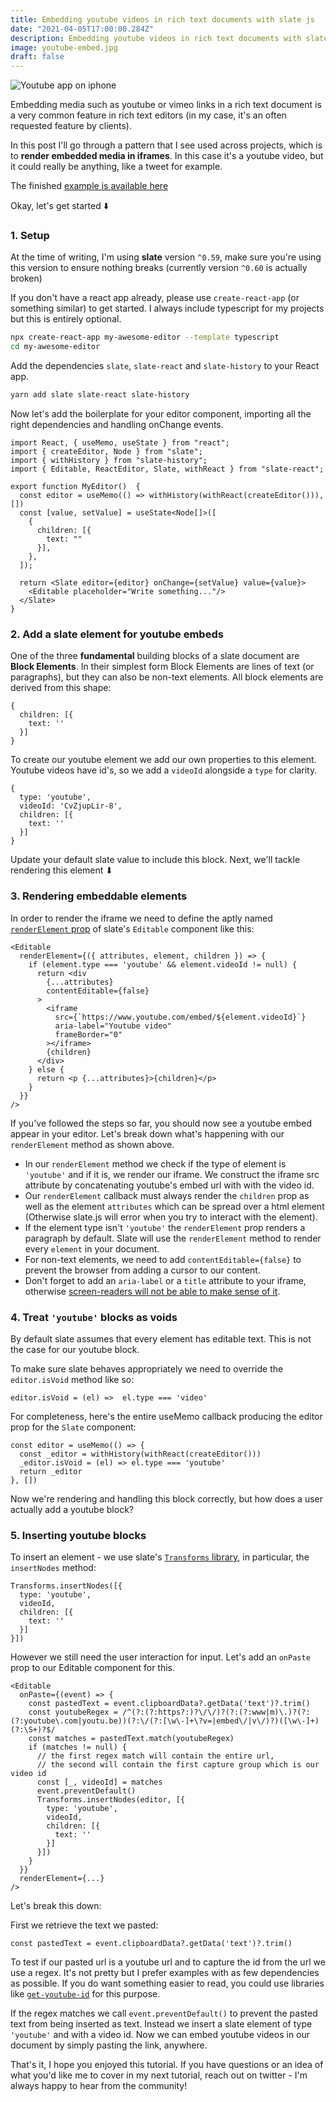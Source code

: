```yaml
---
title: Embedding youtube videos in rich text documents with slate js
date: "2021-04-05T17:00:00.284Z"
description: Embedding youtube videos in rich text documents with slate js
image: youtube-embed.jpg
draft: false
---
```


![Youtube app on iphone](youtube-embed.jpg)

Embedding media such as youtube or vimeo links in a rich text document is a very common feature in rich text editors (in my case, it's an often requested feature by clients).

In this post I'll go through a pattern that I see used across projects, which is to __render embedded media in iframes__. In this case it's a youtube video, but it could really be anything, like a tweet for example.

The finished [example is available here](https://github.com/juliankrispel/slate-patterns/blob/master/src/iframe-elements/iframe-elements.tsx)

Okay, let's get started ⬇️

### 1. Setup

At the time of writing, I'm using __slate__ version `^0.59`, make sure you're using this version to ensure nothing breaks (currently version `^0.60` is actually broken)

If you don't have a react app already, please use `create-react-app` (or something similar) to get started. I always include typescript for my projects but this is entirely optional.

```bash
npx create-react-app my-awesome-editor --template typescript
cd my-awesome-editor
```

Add the dependencies `slate`, `slate-react` and `slate-history` to your React app.

```bash
yarn add slate slate-react slate-history
```

Now let's add the boilerplate for your editor component, importing all the right dependencies and handling onChange events.

```tsx
import React, { useMemo, useState } from "react";
import { createEditor, Node } from "slate";
import { withHistory } from "slate-history";
import { Editable, ReactEditor, Slate, withReact } from "slate-react";

export function MyEditor()  {
  const editor = useMemo(() => withHistory(withReact(createEditor())), [])
  const [value, setValue] = useState<Node[]>([
    {
      children: [{
        text: ""
      }],
    },
  ]);

  return <Slate editor={editor} onChange={setValue} value={value}>
    <Editable placeholder="Write something..."/>
  </Slate>
}
```

### 2. Add a slate element for youtube embeds

One of the three __fundamental__ building blocks of a slate document are __Block Elements__. In their simplest form Block Elements are lines of text (or paragraphs), but they can also be non-text elements. All block elements are derived from this shape:

```tsx
{
  children: [{
    text: ''
  }]
}
```

To create our youtube element we add our own properties to this element. Youtube videos have id's, so we add a `videoId` alongside a `type` for clarity.

```tsx
{
  type: 'youtube',
  videoId: 'CvZjupLir-8',
  children: [{
    text: ''
  }]
}
```

Update your default slate value to include this block. Next, we'll tackle rendering this element  ⬇

### 3. Rendering embeddable elements

In order to render the iframe we need to define the aptly named [`renderElement` prop](https://docs.slatejs.org/concepts/08-rendering) of slate's  `Editable` component like this:

```tsx
<Editable
  renderElement={({ attributes, element, children }) => {
    if (element.type === 'youtube' && element.videoId != null) {
      return <div
        {...attributes}
        contentEditable={false}
      >
        <iframe
          src={`https://www.youtube.com/embed/${element.videoId}`}
          aria-label="Youtube video"
          frameBorder="0"
        ></iframe>
        {children}
      </div>
    } else {
      return <p {...attributes}>{children}</p>
    }
  }}
/>
```

If you've followed the steps so far, you should now see a youtube embed appear in your editor. Let's break down what's happening with our `renderElement` method as shown above.

- In our `renderElement` method we check if the type of element is `'youtube'` and if it is, we render our iframe. We construct the iframe src attribute by concatenating youtube's embed url with  with the video id.
- Our `renderElement` callback must always render the `children` prop as well as the element `attributes` which can be spread over a html element (Otherwise slate.js will error when you try to interact with the element).
- If the element type isn't `'youtube'` the `renderElement` prop renders a paragraph by default. Slate will use the `renderElement` method to render every `element` in your document.
- For non-text elements, we need to add `contentEditable={false}` to prevent the browser from adding a cursor to our content.
- Don't forget to add an `aria-label` or a `title` attribute to your iframe, otherwise [screen-readers will not be able to make sense of it](https://fae.disability.illinois.edu/rulesets/FRAME_2/).

### 4. Treat `'youtube'` blocks as voids

By default slate assumes that every element has editable text. This is not the case for our youtube block.

To make sure slate behaves appropriately we need to override the `editor.isVoid` method like so:

```tsx
editor.isVoid = (el) =>  el.type === 'video'
```

For completeness, here's the entire useMemo callback producing the editor prop for the `Slate` component:

```tsx
const editor = useMemo(() => {
  const _editor = withHistory(withReact(createEditor()))
  _editor.isVoid = (el) => el.type === 'youtube'
  return _editor
}, [])
```

Now we're rendering and handling this block correctly, but how does a user actually add a youtube block?

### 5. Inserting youtube blocks

To insert an element - we use slate's [`Transforms` library](https://docs.slatejs.org/api/transforms), in particular, the `insertNodes` method:

```tsx
Transforms.insertNodes([{
  type: 'youtube',
  videoId,
  children: [{
    text: ''
  }]
}])
```

However we still need the user interaction for input. Let's add an `onPaste` prop to our Editable component for this.

```tsx
<Editable
  onPaste={(event) => {
    const pastedText = event.clipboardData?.getData('text')?.trim()
    const youtubeRegex = /^(?:(?:https?:)?\/\/)?(?:(?:www|m)\.)?(?:(?:youtube\.com|youtu.be))(?:\/(?:[\w\-]+\?v=|embed\/|v\/)?)([\w\-]+)(?:\S+)?$/
    const matches = pastedText.match(youtubeRegex)
    if (matches != null) {
      // the first regex match will contain the entire url,
      // the second will contain the first capture group which is our video id
      const [_, videoId] = matches
      event.preventDefault()
      Transforms.insertNodes(editor, [{
        type: 'youtube',
        videoId,
        children: [{
          text: ''
        }]
      }])
    }
  }}
  renderElement={...}
/>
```

Let's break this down:

First we retrieve the text we pasted:

```tsx
const pastedText = event.clipboardData?.getData('text')?.trim()
```

To test if our pasted url is a youtube url and to capture the id from the url we use a regex. It's not pretty but I prefer examples with as few dependencies as possible. If you do want something easier to read, you could use libraries like [`get-youtube-id`](https://www.npmjs.com/package/get-youtube-id) for this purpose.

If the regex matches we call `event.preventDefault()` to prevent the pasted text from being inserted as text. Instead we insert a slate element of type `'youtube'` and with a video id. Now we can embed youtube videos in our document by simply pasting the link, anywhere.

That's it, I hope you enjoyed this tutorial. If you have questions or an idea of what you'd like me to cover in my next tutorial, reach out on twitter - I'm always happy to hear from the community!
